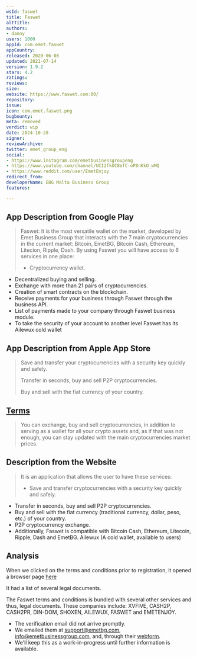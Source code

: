 ```yaml
---
wsId: faswet
title: Faswet
altTitle: 
authors:
- danny
users: 1000
appId: com.emet.faswet
appCountry: 
released: 2020-06-08
updated: 2021-07-14
version: 1.9.2
stars: 4.2
ratings: 
reviews: 
size: 
website: https://www.faswet.com:80/
repository: 
issue: 
icon: com.emet.faswet.png
bugbounty: 
meta: removed
verdict: wip
date: 2024-10-28
signer: 
reviewArchive: 
twitter: emet_group_eng
social:
- https://www.instagram.com/emetbusinessgroupeng
- https://www.youtube.com/channel/UCI2fkUC8efC-oP8nKkO_wMQ
- https://www.reddit.com/user/EmetEnjoy
redirect_from: 
developerName: EBG Malta Business Group
features: 

---
```


## App Description from Google Play 

> Faswet: It is the most versatile wallet on the market, developed by Emet Business Group that interacts with the 7 main cryptocurrencies in the current market: Bitcoin, EmetBG, Bitcoin Cash, Ethereum, Litecion, Ripple, Dash. By using Faswet you will have access to 6 services in one place:
>
> - Cryptocurrency wallet.
- Decentralized buying and selling.
- Exchange with more than 21 pairs of cryptocurrencies.
- Creation of smart contracts on the blockchain.
- Receive payments for your business through Faswet through the business API.
- List of payments made to your company through Faswet business module.
- To take the security of your account to another level Faswet has its Ailewux cold wallet

## App Description from Apple App Store 

> Save and transfer your cryptocurrencies with a security key quickly and safely.
>
> Transfer in seconds, buy and sell P2P cryptocurrencies.
>
> Buy and sell with the fiat currency of your country.

## [Terms](https://emetenjoy.com/term/termuso/Website_terms_of_use.pdf) 

> You can exchange, buy and sell cryptocurrencies, in addition to serving as a wallet for all your crypto assets and, as if that was not enough, you can stay updated with the main cryptocurrencies market prices. 

## Description from the Website 

> It is an application that allows the user to have these services:
>
> - Save and transfer cryptocurrencies with a security key quickly and safely.
- Transfer in seconds, buy and sell P2P cryptocurrencies.
- Buy and sell with the fiat currency (traditional currency, dollar, peso, etc.) of your country.
- P2P cryptocurrency exchange.
- Additionally, Faswet is compatible with Bitcoin Cash, Ethereum, Litecoin, Ripple, Dash and EmetBG. Ailewux (A cold wallet, available to users)

## Analysis 

When we clicked on the terms and conditions prior to registration, it opened a browser page [here](emetenjoy.com/us/terms)

It had a list of several legal documents.

The Faswet terms and conditions is bundled with several other services and thus, legal documents. These companies include: XVFIVE, CASH2P, CASH2PR, DIN-DOM, SHOXEN, AILEWUX, FASWET and EMETENJOY.

- The verification email did not arrive promptly.
- We emailed them at support@emetbg.com, info@emetbusinessgroup.com, and, through their [webform](https://emetenjoy.com/us/contact).
- We'll keep this as a work-in-progress until further information is available. 
 
